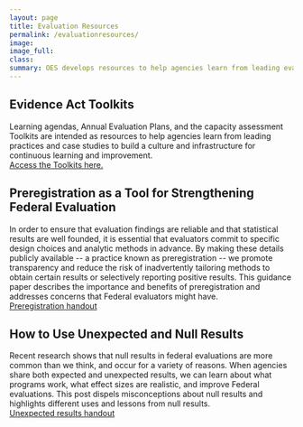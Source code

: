 ```yaml
---
layout: page
title: Evaluation Resources
permalink: /evaluationresources/
image:
image_full: 
class:
summary: OES develops resources to help agencies learn from leading evaluation practices. 
---
```


## Evidence Act Toolkits
Learning agendas, Annual Evaluation Plans, and the capacity assessment Toolkits are intended as resources to help agencies learn from leading practices and case studies to build a culture and infrastructure for continuous learning and improvement. <br>
<a href="https://oes.gsa.gov/toolkits/">Access the Toolkits here.</a>

## Preregistration as a Tool for Strengthening Federal Evaluation
In order to ensure that evaluation findings are reliable and that statistical results are well founded, it is essential that evaluators commit to specific design choices and analytic methods in advance. By making these details publicly available -- a practice known as preregistration -- we promote transparency and reduce the risk of inadvertently tailoring methods to obtain certain results or selectively reporting positive results. This guidance paper describes the importance and benefits of preregistration and addresses concerns that Federal evaluators might have.
<br/>
<a href="{{ '/assets/files/preregistration-as-a-tool-in-federal-evaluation.pdf' | prepend: site.baseurl }}">Preregistration handout</a>

## How to Use Unexpected and Null Results
Recent research shows that null results in federal evaluations are more common than we think, and occur for a variety of reasons. When agencies share both expected and unexpected results, we can learn about what programs work, what effect sizes are realistic, and improve Federal evaluations. This post dispels misconceptions about null results and highlights different uses and lessons from null results. 
<br/>
 <a href="{{ '/assets/files/unexpected-results-2-pager.pdf' | prepend: site.baseurl }}">Unexpected results handout</a>
